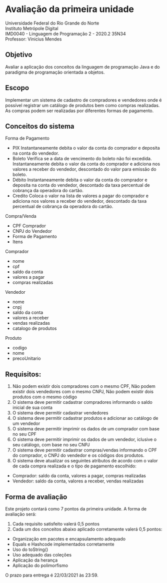 # Avaliação da primeira unidade

Universidade Federal do Rio Grande do Norte  
Instituto Metrópole Digital  
IMD0040 - Linguagem de Programação 2 - 2020.2 35N34  
Professor: Vinicius Mendes

## Objetivo

Avaliar a aplicação dos conceitos da linguagem de programação Java e do paradigma de programação orientada a objetos.

## Escopo

Implementar um sistema de cadastro de compradores e vendedores onde é possível registrar um catálogo de produtos bem como compras realizadas. As compras podem ser realizadas por diferentes formas de pagamento. 

## Conceitos do sistema

Forma de Pagamento
- PIX
  Instantaneamente debita o valor da conta do comprador e deposita na conta do vendedor.
- Boleto
  Verifica se a data de vencimento do boleto não foi excedida.
  Instantaneamente debita o valor da conta do comprador e adiciona nos valores a receber do vendedor, descontado do valor para emissão do boleto.
- Débito
  Instantaneamente debita o valor da conta do comprador e deposita na conta do vendedor, descontado da taxa percentual de cobrança da operadora do cartão.
- Credito
  Coloca o valor na lista de valores a pagar do comprador e adiciona nos valores a receber do vendedor, descontado da taxa percentual de cobrança da operadora do cartão.

Compra/Venda
- CPF Comprador
- CNPJ do Vendedor
- Forma de Pagamento
- Itens

Comprador
- nome
- cpf
- saldo da conta
- valores a pagar
- compras realizadas

Vendedor
- nome
- cnpj
- saldo da conta
- valores a receber
- vendas realizadas
- catalogo de produtos

Produto
- codigo
- nome
- precoUnitario

## Requisitos:

1) Não podem existir dois compradores com o mesmo CPF, Não podem existir dois vendedores com o mesmo CNPJ, Não podem existir dois produtos com o mesmo código
2) O sistema deve permitir cadastrar compradores informando o saldo inicial de sua conta
3) O sistema deve permitir cadastrar vendedores
4) O sistema deve permitir cadastrar produtos e adicionar ao catálogo de um vendedor
5) O sistema deve permitir imprimir os dados de um comprador com base no seu CPF
6) O sistema deve permitir imprimir os dados de um vendedor, iclusive o seu catálogo, com base no seu CNPJ
7) O sistema deve permitir cadastrar compras/vendas informando o CPF do comprador, o CNPJ do vendedor e os códigos dos produtos.
8) O sistema deve atualizar os seguintes atributos de acordo com o valor de cada compra realizada e o tipo de pagamento escolhido:
- Comprador: saldo da conta, valores a pagar, compras realizadas
- Vendedor: saldo da conta, valores a receber, vendas realizadas

## Forma de avaliação

Este projeto contará como 7 pontos da primeira unidade. A forma de avaliação será:

1) Cada requisito satisfeito valerá 0,5 pontos
2) Cada um dos conceitos abaixo aplicado corretamente valerá 0,5 pontos:
- Organização em pacotes e encapsulamento adequado
- Equals e Hashcode implementados corretamente
- Uso do toString()
- Uso adequado das coleções
- Aplicação da herança
- Aplicação do polimorfismo

O prazo para entrega é 22/03/2021 às 23:59.
